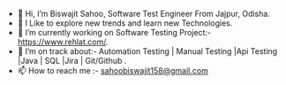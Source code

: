 - 👋 Hi, I’m Biswajit Sahoo, Software Test Engineer From Jajpur, Odisha.
- 👀 I Like to explore new trends and learn new Technologies.
- 🌱 I’m currently working on Software Testing Project:- https://www.rehlat.com/.
- 💞️ I’m on track about:- Automation Testing | Manual Testing |Api Testing |Java | SQL |Jira | Git/Github .
- 📫 How to reach me :- sahoobiswajit158@gmail.com

<!---
Biswajit483/Biswajit483 is a ✨ special ✨ repository because its `README.md` (this file) appears on your GitHub profile.
You can click the Preview link to take a look at your changes.
--->

